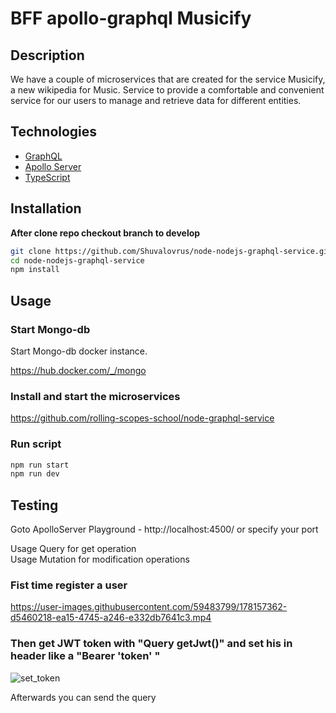 # BFF apollo-graphql Musicify

## Description

We have a couple of microservices that are created for the service Musicify, a new wikipedia for Music. Service to provide a comfortable and convenient service for our users to manage and retrieve data for different entities.

## Technologies

- [GraphQL](https://graphql.org/)
- [Apollo Server](https://www.apollographql.com/docs/apollo-server)
- [TypeScript](https://www.typescriptlang.org/)

## Installation

**After clone repo checkout branch to develop**

```bash
git clone https://github.com/Shuvalovrus/node-nodejs-graphql-service.git
cd node-nodejs-graphql-service
npm install
```

## Usage

### Start Mongo-db

Start Mongo-db docker instance.

https://hub.docker.com/_/mongo

### Install and start the microservices

https://github.com/rolling-scopes-school/node-graphql-service

### Run script
```bash
npm run start 
npm run dev
```
## Testing

Goto ApolloServer Playground - http://localhost:4500/ or specify your port  

Usage Query for get operation  
Usage Mutation for modification operations

### Fist time register a user 
https://user-images.githubusercontent.com/59483799/178157362-d5460218-ea15-4745-a246-e332db7641c3.mp4

### Then get JWT token with "Query getJwt()" and set his in header like a "Bearer 'token' "
![set_token](https://user-images.githubusercontent.com/59483799/178158285-e1428179-045b-41e2-bce1-ae868c1f8445.png)

Afterwards you can send the query

